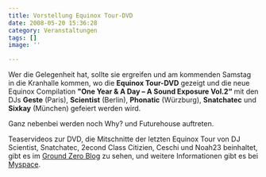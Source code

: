 ```yaml
---
title: Vorstellung Equinox Tour-DVD
date: 2008-05-20 15:36:28
category: Veranstaltungen
tags: []
image: ''

---
```


Wer die Gelegenheit hat, sollte sie ergreifen und am kommenden Samstag in die Kranhalle kommen, wo die **Equinox Tour-DVD** gezeigt und die neue Equinox Compilation **"One Year & A Day – A Sound Exposure Vol.2“** mit den DJs **Geste** (Paris), **Scientist** (Berlin), **Phonatic** (Würzburg), **Snatchatec** und **Sixkay** (München) gefeiert werden wird.  

  

Ganz nebenbei werden noch Why? und Futurehouse auftreten.  

  

Teaservideos zur DVD, die Mitschnitte der letzten Equinox Tour von DJ Scientist, Snatchatec, 2econd Class Citizien, Ceschi und Noah23 beinhaltet, gibt es im [Ground Zero Blog](http://www.the-groundzero.com/2008/05/20/equinox-tour-dvd-teaser-jetzt-auf-youtube/) zu sehen, und weitere Informationen gibt es bei [Myspace](http://myspace.com/equinoxrecordsontour).
